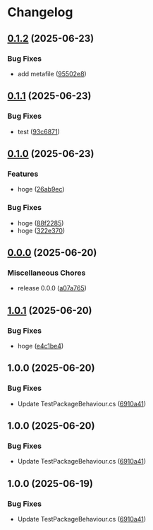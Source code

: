 # Changelog

## [0.1.2](https://github.com/fuqunaga/TestPackage/compare/ga.fuquna.testpackage-v0.1.1...ga.fuquna.testpackage-v0.1.2) (2025-06-23)


### Bug Fixes

* add metafile ([95502e8](https://github.com/fuqunaga/TestPackage/commit/95502e840ac76b42efb65995f3ea359d886a1511))

## [0.1.1](https://github.com/fuqunaga/TestPackage/compare/ga.fuquna.testpackage-v0.1.0...ga.fuquna.testpackage-v0.1.1) (2025-06-23)


### Bug Fixes

* test ([93c6871](https://github.com/fuqunaga/TestPackage/commit/93c6871a1c4dc4e3b6cb8ce6e7689772f341fad7))

## [0.1.0](https://github.com/fuqunaga/TestPackage/compare/ga.fuquna.testpackage-v0.0.0...ga.fuquna.testpackage-v0.1.0) (2025-06-23)


### Features

* hoge ([26ab9ec](https://github.com/fuqunaga/TestPackage/commit/26ab9ecaf9688c1d1fc568bbc1e03990d058465b))


### Bug Fixes

* hoge ([88f2285](https://github.com/fuqunaga/TestPackage/commit/88f2285d51993805e6b57dac880866bb8920f57c))
* hoge ([322e370](https://github.com/fuqunaga/TestPackage/commit/322e370a12a4bd3417c767f1d72c0694104dc526))

## [0.0.0](https://github.com/fuqunaga/TestPackage/compare/ga.fuquna.testpackage-v1.0.1...ga.fuquna.testpackage-v0.0.0) (2025-06-20)


### Miscellaneous Chores

* release 0.0.0 ([a07a765](https://github.com/fuqunaga/TestPackage/commit/a07a765454177f854630d68ce52fe8e6a4fbd23c))

## [1.0.1](https://github.com/fuqunaga/TestPackage/compare/ga.fuquna.testpackage-v1.0.0...ga.fuquna.testpackage-v1.0.1) (2025-06-20)


### Bug Fixes

* hoge ([e4c1be4](https://github.com/fuqunaga/TestPackage/commit/e4c1be484afed0b5d248b3aee6478bcad9faa333))

## 1.0.0 (2025-06-20)


### Bug Fixes

* Update TestPackageBehaviour.cs ([6910a41](https://github.com/fuqunaga/TestPackage/commit/6910a4137d62b410a0e1c34350ce2935d9278bea))

## 1.0.0 (2025-06-20)


### Bug Fixes

* Update TestPackageBehaviour.cs ([6910a41](https://github.com/fuqunaga/TestPackage/commit/6910a4137d62b410a0e1c34350ce2935d9278bea))

## 1.0.0 (2025-06-19)


### Bug Fixes

* Update TestPackageBehaviour.cs ([6910a41](https://github.com/fuqunaga/TestPackage/commit/6910a4137d62b410a0e1c34350ce2935d9278bea))
